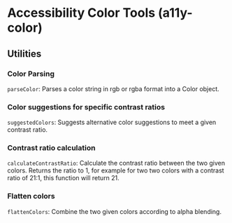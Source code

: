 # Accessibility Color Tools (a11y-color)

## Utilities

### Color Parsing

`parseColor`: Parses a color string in rgb or rgba format into a Color object.

### Color suggestions for specific contrast ratios

`suggestedColors`: Suggests alternative color suggestions to meet a given contrast ratio.

### Contrast ratio calculation

`calculateContrastRatio`: Calculate the contrast ratio between the two given colors.
Returns the ratio to 1, for example for two two colors with a contrast ratio of 21:1, this
function will return 21.


### Flatten colors

`flattenColors`: Combine the two given colors according to alpha blending.
